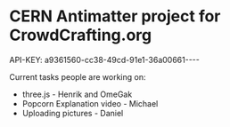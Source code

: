 CERN Antimatter project for CrowdCrafting.org
=============================================

API-KEY: a9361560-cc38-49cd-91e1-36a00661----

Current tasks people are working on:

* three.js - Henrik and OmeGak
* Popcorn Explanation video - Michael
* Uploading pictures - Daniel
